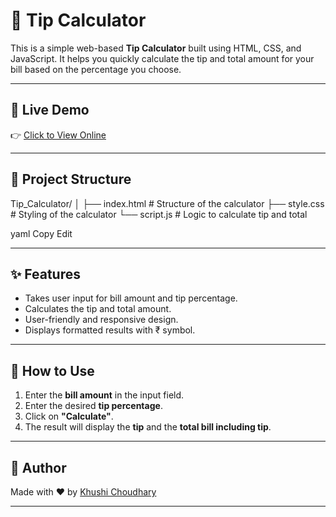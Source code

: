 # 💸 Tip Calculator

This is a simple web-based **Tip Calculator** built using HTML, CSS, and JavaScript. It helps you quickly calculate the tip and total amount for your bill based on the percentage you choose.

---

## 🔗 Live Demo

👉 [Click to View Online](https://khushii636.github.io/Front-End-Development-Projects/Tip_Calculator/)

---

## 📁 Project Structure

Tip_Calculator/
│
├── index.html # Structure of the calculator
├── style.css # Styling of the calculator
└── script.js # Logic to calculate tip and total

yaml
Copy
Edit

---

## ✨ Features

- Takes user input for bill amount and tip percentage.
- Calculates the tip and total amount.
- User-friendly and responsive design.
- Displays formatted results with ₹ symbol.

---

## 🚀 How to Use

1. Enter the **bill amount** in the input field.
2. Enter the desired **tip percentage**.
3. Click on **"Calculate"**.
4. The result will display the **tip** and the **total bill including tip**.

---

## 📌 Author

Made with ❤️ by [Khushi Choudhary](https://github.com/Khushii636)

---
